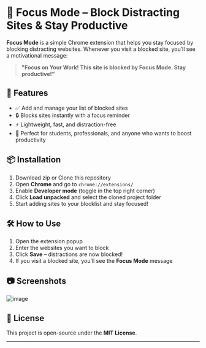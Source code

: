 # 🛑 Focus Mode – Block Distracting Sites & Stay Productive  

**Focus Mode** is a simple Chrome extension that helps you stay focused by blocking distracting websites. Whenever you visit a blocked site, you’ll see a motivational message:  

> **"Focus on Your Work! This site is blocked by Focus Mode. Stay productive!"**  

## 🚀 Features  
- ✅ Add and manage your list of blocked sites  
- 🔒 Blocks sites instantly with a focus reminder  
- ⚡ Lightweight, fast, and distraction-free  
- 🎯 Perfect for students, professionals, and anyone who wants to boost productivity  

## 📦 Installation  
1. Download zip or Clone this repository
2. Open **Chrome** and go to `chrome://extensions/`  
3. Enable **Developer mode** (toggle in the top right corner)  
4. Click **Load unpacked** and select the cloned project folder  
5. Start adding sites to your blocklist and stay focused!  

## 🛠 How to Use  
1. Open the extension popup  
2. Enter the websites you want to block  
3. Click **Save** – distractions are now blocked!  
4. If you visit a blocked site, you’ll see the **Focus Mode** message  

## 📷 Screenshots  

![image](https://github.com/user-attachments/assets/46d19dea-c3fe-46ac-a216-1842904a47a9)


## 📝 License  
This project is open-source under the **MIT License**.  

---
